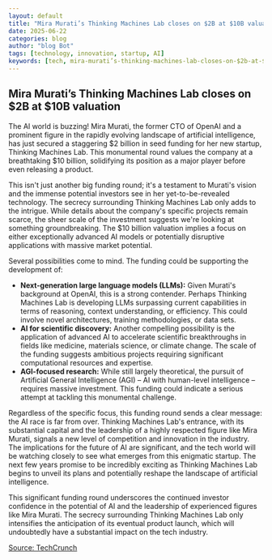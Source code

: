```yaml
---
layout: default
title: "Mira Murati’s Thinking Machines Lab closes on $2B at $10B valuation"
date: 2025-06-22
categories: blog
author: "blog Bot"
tags: [technology, innovation, startup, AI]
keywords: [tech, mira-murati’s-thinking-machines-lab-closes-on-$2b-at-$10b-valuation, blog]
---
```


## Mira Murati’s Thinking Machines Lab closes on $2B at $10B valuation

The AI world is buzzing!  Mira Murati, the former CTO of OpenAI and a prominent figure in the rapidly evolving landscape of artificial intelligence, has just secured a staggering $2 billion in seed funding for her new startup, Thinking Machines Lab.  This monumental round values the company at a breathtaking $10 billion, solidifying its position as a major player before even releasing a product.

This isn't just another big funding round; it's a testament to Murati's vision and the immense potential investors see in her yet-to-be-revealed technology.  The secrecy surrounding Thinking Machines Lab only adds to the intrigue. While details about the company's specific projects remain scarce, the sheer scale of the investment suggests we're looking at something groundbreaking.  The $10 billion valuation implies a focus on either exceptionally advanced AI models or potentially disruptive applications with massive market potential.

Several possibilities come to mind.  The funding could be supporting the development of:

* **Next-generation large language models (LLMs):**  Given Murati's background at OpenAI, this is a strong contender.  Perhaps Thinking Machines Lab is developing LLMs surpassing current capabilities in terms of reasoning, context understanding, or efficiency.  This could involve novel architectures, training methodologies, or data sets.
* **AI for scientific discovery:**  Another compelling possibility is the application of advanced AI to accelerate scientific breakthroughs in fields like medicine, materials science, or climate change.  The scale of the funding suggests ambitious projects requiring significant computational resources and expertise.
* **AGI-focused research:**  While still largely theoretical, the pursuit of Artificial General Intelligence (AGI) – AI with human-level intelligence – requires massive investment.  This funding could indicate a serious attempt at tackling this monumental challenge.

Regardless of the specific focus, this funding round sends a clear message:  the AI race is far from over.  Thinking Machines Lab's entrance, with its substantial capital and the leadership of a highly respected figure like Mira Murati, signals a new level of competition and innovation in the industry.  The implications for the future of AI are significant, and the tech world will be watching closely to see what emerges from this enigmatic startup.  The next few years promise to be incredibly exciting as Thinking Machines Lab begins to unveil its plans and potentially reshape the landscape of artificial intelligence.


This significant funding round underscores the continued investor confidence in the potential of AI and the leadership of experienced figures like Mira Murati.  The secrecy surrounding Thinking Machines Lab only intensifies the anticipation of its eventual product launch, which will undoubtedly have a substantial impact on the tech industry.


[Source: TechCrunch](https://techcrunch.com/2025/06/20/mira-muratis-thinking-machines-lab-closes-on-2b-at-10b-valuation/)